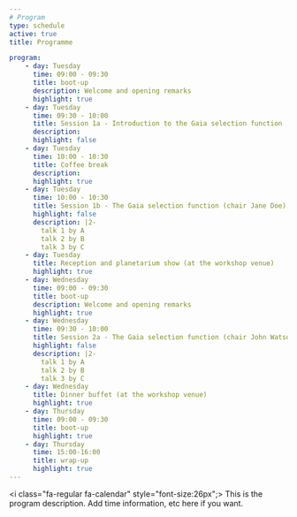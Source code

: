 ```yaml
---
# Program
type: schedule
active: true
title: Programme

program:
    - day: Tuesday
      time: 09:00 - 09:30
      title: boot-up
      description: Welcome and opening remarks
      highlight: true
    - day: Tuesday
      time: 09:30 - 10:00
      title: Session 1a - Introduction to the Gaia selection function
      description:
      highlight: false
    - day: Tuesday
      time: 10:00 - 10:30
      title: Coffee break
      description:
      highlight: true
    - day: Tuesday
      time: 10:00 - 10:30
      title: Session 1b - The Gaia selection function (chair Jane Doe)
      highlight: false
      description: |2-
        talk 1 by A
        talk 2 by B
        talk 3 by C
    - day: Tuesday
      title: Reception and planetarium show (at the workshop venue)
      highlight: true
    - day: Wednesday
      time: 09:00 - 09:30
      title: boot-up
      description: Welcome and opening remarks
      highlight: true
    - day: Wednesday
      time: 09:30 - 10:00
      title: Session 2a - The Gaia selection function (chair John Watson)
      highlight: false
      description: |2-
        talk 1 by A
        talk 2 by B
        talk 3 by C
    - day: Wednesday
      title: Dinner buffet (at the workshop venue)
      highlight: true
    - day: Thursday
      time: 09:00 - 09:30
      title: boot-up
      highlight: true
    - day: Thursday
      time: 15:00-16:00
      title: wrap-up
      highlight: true
---
```


<i class="fa-regular fa-calendar" style="font-size:26px";></i> This is the program description. Add time information, etc here if you want.
